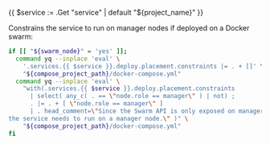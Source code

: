 {{ $service := .Get "service" | default "${project_name}" }}

Constrains the service to run on manager nodes if deployed on a Docker swarm:

```bash
if [[ "${swarm_node}" = 'yes' ]];
  command yq --inplace 'eval' \
    '.services.{{ $service }}.deploy.placement.constraints |= . + []' \
    "${compose_project_path}/docker-compose.yml"
  command yq --inplace 'eval' \
    "with(.services.{{ $service }}.deploy.placement.constraints
      | select( any_c( . == \"node.role == manager\" ) | not) ;
      . |= . + [ \"node.role == manager\" ]
      | . head_comment=\"Since the Swarm API is only exposed on manager nodes,
the service needs to run on a manager node.\" )" \
    "${compose_project_path}/docker-compose.yml"
fi
```
